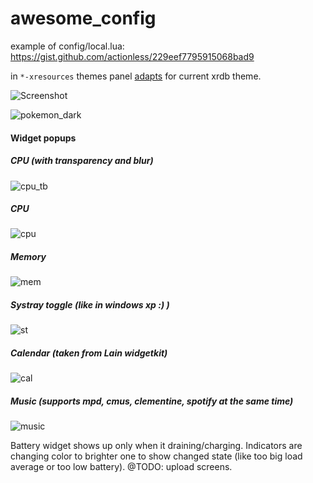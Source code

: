 awesome_config
==============

example of config/local.lua: https://gist.github.com/actionless/229eef7795915068bad9

in `*-xresources` themes panel [adapts](http://imgur.com/a/qIAAa) for current xrdb theme.

![Screenshot](https://raw.githubusercontent.com/actionless/awesome_config/devel/screenshots/screenshot.png "Screenshot")

![pokemon_dark](http://i.imgur.com/BWnzpfh.png?1 "pokemon_dark")

#### Widget popups

##### CPU (with transparency and blur)
![cpu_tb](http://i.imgur.com/JlRkAIm.png "cpu_tb")

##### CPU
![cpu](http://i.imgur.com/4G94o8i.png "cpu")

##### Memory
![mem](http://i.imgur.com/cg4dq17.png "mem")

##### Systray toggle (like in windows xp :) )
![st](http://i.imgur.com/HFfERGC.png "st")

##### Calendar (taken from Lain widgetkit)
![cal](http://i.imgur.com/pB5n12b.png "cal")

##### Music (supports mpd, cmus, clementine, spotify at the _same_ time)
![music](http://i.imgur.com/W7ur5SQ.png "music")

Battery widget shows up only when it draining/charging.
Indicators are changing color to brighter one to show changed state (like too big load average or too low battery).
@TODO: upload screens.
